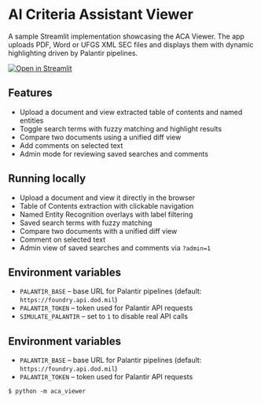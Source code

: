 # AI Criteria Assistant Viewer

A sample Streamlit implementation showcasing the ACA Viewer. The app uploads PDF, Word or UFGS XML SEC files and displays them with dynamic highlighting driven by Palantir pipelines.

[![Open in Streamlit](https://static.streamlit.io/badges/streamlit_badge_black_white.svg)](https://aca-viewer.streamlit.app/)

## Features

- Upload a document and view extracted table of contents and named entities
- Toggle search terms with fuzzy matching and highlight results
- Compare two documents using a unified diff view
- Add comments on selected text
- Admin mode for reviewing saved searches and comments

## Running locally
- Upload a document and view it directly in the browser
- Table of Contents extraction with clickable navigation
- Named Entity Recognition overlays with label filtering
- Saved search terms with fuzzy matching
- Compare two documents with a unified diff view
- Comment on selected text
- Admin view of saved searches and comments via `?admin=1`

## Environment variables

- `PALANTIR_BASE` – base URL for Palantir pipelines (default: `https://foundry.api.dod.mil`)
- `PALANTIR_TOKEN` – token used for Palantir API requests
- `SIMULATE_PALANTIR` – set to `1` to disable real API calls

## Environment variables

- `PALANTIR_BASE` – base URL for Palantir pipelines (default: `https://foundry.api.dod.mil`)
- `PALANTIR_TOKEN` – token used for Palantir API requests

```
$ python -m aca_viewer
```
